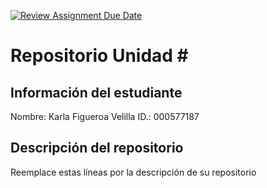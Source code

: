 [![Review Assignment Due Date](https://classroom.github.com/assets/deadline-readme-button-22041afd0340ce965d47ae6ef1cefeee28c7c493a6346c4f15d667ab976d596c.svg)](https://classroom.github.com/a/1ZoG1vmu)
# Repositorio Unidad \#
## Información del estudiante
Nombre:  Karla Figueroa Velilla
ID.:  000577187
## Descripción del repositorio
Reemplace estas líneas por la descripción de su repositorio
